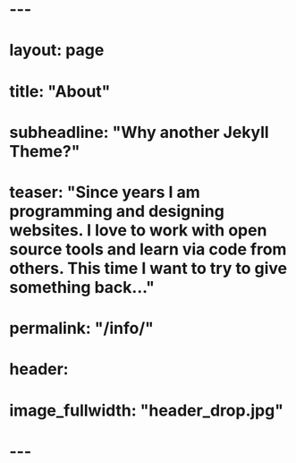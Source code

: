 # ---
# layout: page
# title: "About"
# subheadline: "Why another Jekyll Theme?"
# teaser: "Since years I am programming and designing websites. I love to work with open source tools and learn via code from others. This time I want to try to give something back..."
# permalink: "/info/"
# header:
#     image_fullwidth: "header_drop.jpg"
# ---
